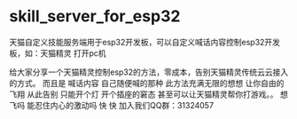 # skill_server_for_esp32
天猫自定义技能服务端用于esp32开发板，可以自定义喊话内容控制esp32开发板，如：天猫精灵 打开pc机

给大家分享一个天猫精灵控制esp32的方法，零成本，告别天猫精灵传统云云接入的方式。
而且是 喊话内容 自己随便喊的那种 
此方法充满无限的想想
让你自由的飞翔
从此告别 只能开个灯 开个插座的窘态
甚至可以让天猫精灵帮你打游戏。。
想飞吗 能忍住内心的激动吗 快 快 加入我们QQ群：31324057
